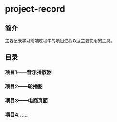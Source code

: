 # project-record
## 简介
主要记录学习前端过程中的项目进程以及主要使用的工具。
## 目录
### 项目1——音乐播放器
### 项目2——轮播图
### 项目3——电商页面
### 项目4......
